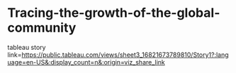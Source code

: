 # Tracing-the-growth-of-the-global-community
tableau story link=https://public.tableau.com/views/sheet3_16821673789810/Story1?:language=en-US&:display_count=n&:origin=viz_share_link
